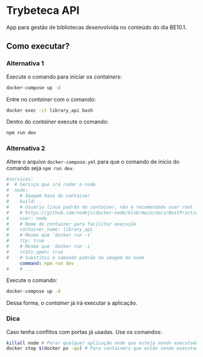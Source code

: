 # Trybeteca API

App para gestão de bibliotecas desenvolvida no conteúdo do dia BE10.1.

## Como executar?

### Alternativa 1

Execute o comando para iniciar os _containers_:

```bash
docker-compose up -d
```

Entre no _container_ com o comando:

```bash
docker exec -it library_api bash 
```

Dentro do _container_ execute o comando:

```bash
npm run dev
```

### Alternativa 2

Altere o arquivo `docker-compose.yml` para que o comando de início do comando seja `npm run dev`.

```yml
#services:
#  # Serviço que irá rodar o node
#  node:
#    # Imagem base do container
#    build: .
#    # Usuário linux padrão do container, não é recomendado usar root
#    # https://github.com/nodejs/docker-node/blob/main/docs/BestPractices.md#non-root-user
#    user: node
#    # Nome do container para facilitar execução
#    container_name: library_api
#    # Mesmo que `docker run -t`
#    tty: true
#    # Mesmo que `docker run -i`
#    stdin_open: true
#    # Substitui o comando padrão da imagem do node
     command: npm run dev
#    # ...
```

Execute o comando:

```bash
docker-compose up -d
```

Dessa forma, o _container_ já irá executar a aplicação.

### Dica

Caso tenha conflitos com portas já usadas. Use os comandos:

```bash
killall node # Parar qualquer aplicação node que esteja sendo executados na máquina!
docker stop $(docker ps -qa) # Para containers que estão sendo executados!
